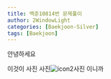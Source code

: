 ```yaml
---
title: 백준10814번 문제풀이
author: 2WindowLight   
categories: [Baekjoon-Silver]
tags: [Baekjoon]
---
```

안녕하세요

이것이 사진 사진![icon2](/Users/changhee/Documents/GitHub/GitHubBlog/images/2024-04-29-baekjoon10814/icon2.jpg)사진 이니까
